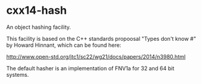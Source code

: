 # cxx14-hash
An object hashing facility.

This facility is based on the C++ standards propoosal "Types don't know #" by Howard Hinnant, which can be found here:

http://www.open-std.org/jtc1/sc22/wg21/docs/papers/2014/n3980.html

The default hasher is an implementation of FNV1a for 32 and 64 bit systems.
